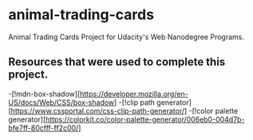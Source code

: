 # animal-trading-cards
Animal Trading Cards Project for Udacity's Web Nanodegree Programs.

## Resources that were used to complete this project.

-[!mdn-box-shadow][https://developer.mozilla.org/en-US/docs/Web/CSS/box-shadow]
-[!clip path generator][https://www.cssportal.com/css-clip-path-generator/]
-[!color palette generator][https://colorkit.co/color-palette-generator/006eb0-004d7b-bfe7ff-80cfff-ff2c00/]
